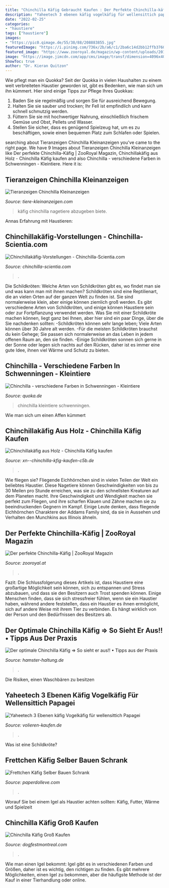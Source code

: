 ```yaml
---
title: "Chinchilla Käfig Gebraucht Kaufen : Der Perfekte Chinchilla-käfig"
description: "Yaheetech 3 ebenen käfig vogelkäfig für wellensittich papagei"
date: "2022-02-25"
categories:
- "haustiere"
tags: ["haustiere"]
images:
- "https://pic0.qimage.de/55/38/88/208883855.jpg"
featuredImage: "https://i.pinimg.com/736x/2b/a6/c1/2ba6c14d2bb12ffb37607cc43c4ece64.jpg"
featured_image: "https://www.zooroyal.de/magazin/wp-content/uploads/2017/11/chinchilla-haus-760x570.jpg"
image: "https://image.jimcdn.com/app/cms/image/transf/dimension=4096x4096:format=jpg/path/sdbb8db05959db18e/image/i46fad5976282642e/version/1573947246/image.jpg"
ShowToc: true
author: "Dr. Kieran Quitzon"
---
```



Wie pflegt man ein Quokka?
Seit der Quokka in vielen Haushalten zu einem weit verbreiteten Haustier geworden ist, gibt es Bedenken, wie man sich um ihn kümmert. Hier sind einige Tipps zur Pflege Ihres Quokkas:
1. Baden Sie sie regelmäßig und sorgen Sie für ausreichend Bewegung.
2. Halten Sie sie sauber und trocken; Ihr Fell ist empfindlich und kann schnell schmutzig werden.
3. Füttern Sie sie mit hochwertiger Nahrung, einschließlich frischem Gemüse und Obst, Pellets und Wasser.
4. Stellen Sie sicher, dass es genügend Spielzeug hat, um es zu beschäftigen, sowie einen bequemen Platz zum Schlafen oder Spielen.

	

		
searching about Tieranzeigen Chinchilla Kleinanzeigen you've came to the right page. We have 9 Images about Tieranzeigen Chinchilla Kleinanzeigen like Der perfekte Chinchilla-Käfig | ZooRoyal Magazin, Chinchillakäfig aus Holz - Chinchilla Käfig kaufen and also Chinchilla - verschiedene Farben in Schwenningen - Kleintiere. Here it is:
		
    
## Tieranzeigen Chinchilla Kleinanzeigen

<img loading=lazy src="https://www.tiere-kleinanzeigen.com/export/269e515eabfe5db156ade89db500f.jpg" onerror="this.onerror=null;this.src='https://tse2.mm.bing.net/th?id=OIP.F_IQey4zumZHFcm7qYsycQHaJ4&amp;pid=15.1';" alt="Tieranzeigen Chinchilla Kleinanzeigen">

_Source: tiere-kleinanzeigen.com_

>käfig chinchilla nagetiere abzugeben biete. 

	

Annas Erfahrung mit Haustieren:

    
## Chinchillakäfig-Vorstellungen - Chinchilla-Scientia.com

<img loading=lazy src="https://image.jimcdn.com/app/cms/image/transf/dimension=4096x4096:format=jpg/path/sdbb8db05959db18e/image/i46fad5976282642e/version/1573947246/image.jpg" onerror="this.onerror=null;this.src='https://tse1.mm.bing.net/th?id=OIP.KbwW5ZzPGIjHXlY7J0OvvQHaFl&amp;pid=15.1';" alt="Chinchillakäfig-Vorstellungen - Chinchilla-Scientia.com">

_Source: chinchilla-scientia.com_

>. 

	

Die Schildkröten: Welche Arten von Schildkröten gibt es, wo findet man sie und was kann man mit ihnen machen?
Schildkröten sind eine Reptilienart, die an vielen Orten auf der ganzen Welt zu finden ist. Sie sind normalerweise klein, aber einige können ziemlich groß werden. Es gibt verschiedene Arten von Schildkröten, und einige können Haustiere sein oder zur Fortpflanzung verwendet werden. Was Sie mit einer Schildkröte machen können, liegt ganz bei Ihnen, aber hier sind ein paar Dinge, über die Sie nachdenken sollten:
-Schildkröten können sehr lange leben; Viele Arten können über 30 Jahre alt werden.
-Für die meisten Schildkröten brauchst du kein Gehege; Sie passen sich normalerweise an das Leben in jedem offenen Raum an, den sie finden.
-Einige Schildkröten sonnen sich gerne in der Sonne oder legen sich nachts auf den Rücken, daher ist es immer eine gute Idee, ihnen viel Wärme und Schutz zu bieten.

    
## Chinchilla - Verschiedene Farben In Schwenningen - Kleintiere

<img loading=lazy src="https://pic0.qimage.de/55/38/88/208883855.jpg" onerror="this.onerror=null;this.src='https://tse3.mm.bing.net/th?id=OIP.iytkKyTAmH99b8PvHaD-3QHaEw&amp;pid=15.1';" alt="Chinchilla - verschiedene Farben in Schwenningen - Kleintiere">

_Source: quoka.de_

>chinchilla kleintiere schwenningen. 

	

Wie man sich um einen Affen kümmert

    
## Chinchillakäfig Aus Holz - Chinchilla Käfig Kaufen

<img loading=lazy src="https://xn--chinchilla-kfig-kaufen-c5b.de/wp-content/uploads/2018/05/hamsterkaefig-nagerstall-kleintierkaefig-chinchilla-degus-rattenkaefig-nagervilla-1-6.jpg" onerror="this.onerror=null;this.src='https://tse1.mm.bing.net/th?id=OIP.pd3AMMH529sRNVePUbDjnAHaMR&amp;pid=15.1';" alt="Chinchillakäfig aus Holz - Chinchilla Käfig kaufen">

_Source: xn--chinchilla-kfig-kaufen-c5b.de_

>. 

	

Wie fliegen sie?
Fliegende Eichhörnchen sind in vielen Teilen der Welt ein beliebtes Haustier. Diese Nagetiere können Geschwindigkeiten von bis zu 30 Meilen pro Stunde erreichen, was sie zu den schnellsten Kreaturen auf dem Planeten macht. Ihre Geschwindigkeit und Wendigkeit machen sie perfekt zum Fliegen, und ihre scharfen Klauen und Zähne machen sie zu beeindruckenden Gegnern im Kampf. Einige Leute denken, dass fliegende Eichhörnchen Charaktere der Addams Family sind, da sie in Aussehen und Verhalten den Munchkins aus Illinois ähneln.

    
## Der Perfekte Chinchilla-Käfig | ZooRoyal Magazin

<img loading=lazy src="https://www.zooroyal.de/magazin/wp-content/uploads/2017/11/chinchilla-haus-760x570.jpg" onerror="this.onerror=null;this.src='https://tse3.mm.bing.net/th?id=OIP.OrP8aHdJTEJ89WEZXRmVSgHaFj&amp;pid=15.1';" alt="Der perfekte Chinchilla-Käfig | ZooRoyal Magazin">

_Source: zooroyal.at_

>. 

	

Fazit:
Die Schlussfolgerung dieses Artikels ist, dass Haustiere eine großartige Möglichkeit sein können, sich zu entspannen und Stress abzubauen, und dass sie den Besitzern auch Trost spenden können. Einige Menschen finden, dass sie sich stressfreier fühlen, wenn sie ein Haustier haben, während andere feststellen, dass ein Haustier es ihnen ermöglicht, sich auf andere Weise mit ihrem Tier zu verbinden. Es hängt wirklich von der Person und den Bedürfnissen des Besitzers ab.

    
## Der Optimale Chinchilla Käfig ⇒ So Sieht Er Aus!! • Tipps Aus Der Praxis

<img loading=lazy src="https://images-eu.ssl-images-amazon.com/images/I/51UNdCqlpML._SS500_.jpg" onerror="this.onerror=null;this.src='https://tse3.mm.bing.net/th?id=OIP.T72S0Kth5hOtWf35ce8hkgHaHa&amp;pid=15.1';" alt="Der optimale Chinchilla Käfig ⇒ So sieht er aus!! • Tipps aus der Praxis">

_Source: hamster-haltung.de_

>. 

	

Die Risiken, einen Waschbären zu besitzen

    
## Yaheetech 3 Ebenen Käfig Vogelkäfig Für Wellensittich Papagei

<img loading=lazy src="https://volieren-kaufen.de/wp-content/uploads/2020/09/yaheetech-3-ebenen-kaefig-vogelkaefig-fuer-wellensittich-papagei-nymphensittiche-5-360x348.jpg" onerror="this.onerror=null;this.src='https://tse2.mm.bing.net/th?id=OIP.zewynSRqPVbP7T8Q05u5gwAAAA&amp;pid=15.1';" alt="Yaheetech 3 Ebenen käfig Vogelkäfig für wellensittich Papagei">

_Source: volieren-kaufen.de_

>. 

	

Was ist eine Schildkröte?

    
## Frettchen Käfig Selber Bauen Schrank

<img loading=lazy src="https://i.pinimg.com/564x/84/3c/e0/843ce0dde3f6980ba91bea7aaccbcadf.jpg" onerror="this.onerror=null;this.src='https://tse3.mm.bing.net/th?id=OIP.SCBPDNyR240PHtEalhQMdwHaKp&amp;pid=15.1';" alt="Frettchen Käfig Selber Bauen Schrank">

_Source: paperdolleve.com_

>. 

	

Worauf Sie bei einem Igel als Haustier achten sollten: Käfig, Futter, Wärme und Spielzeit

    
## Chinchilla Käfig Groß Kaufen

<img loading=lazy src="https://i.pinimg.com/736x/2b/a6/c1/2ba6c14d2bb12ffb37607cc43c4ece64.jpg" onerror="this.onerror=null;this.src='https://tse1.mm.bing.net/th?id=OIP.SkiqYfsli7elUY56K2hlTQAAAA&amp;pid=15.1';" alt="Chinchilla Käfig Groß Kaufen">

_Source: dogfestmontreal.com_

>. 

	

Wie man einen Igel bekommt: Igel gibt es in verschiedenen Farben und Größen, daher ist es wichtig, den richtigen zu finden. Es gibt mehrere Möglichkeiten, einen Igel zu bekommen, aber die häufigste Methode ist der Kauf in einer Tierhandlung oder online.

